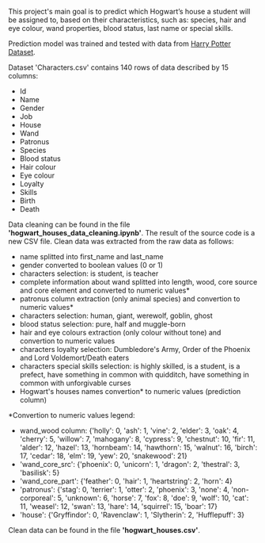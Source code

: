 This project's main goal is to predict which Hogwart’s house a student will be assigned to, based on their characteristics, such as: species, hair and eye colour, wand properties, blood status, last name or special skills.

Prediction model was trained and tested with data from [Harry Potter Dataset](https://www.kaggle.com/datasets/gulsahdemiryurek/harry-potter-dataset).

Dataset 'Characters.csv' contains 140 rows of data described by 15 columns:
- Id
- Name
- Gender
- Job
- House
- Wand
- Patronus
- Species
- Blood status
- Hair colour
- Eye colour
- Loyalty
- Skills
- Birth
- Death

Data cleaning can be found in the file **'hogwart_houses_data_cleaning.ipynb'**. The result of the source code is a new CSV file. Clean data was extracted from the raw data as follows:
- name splitted into first_name and last_name
- gender converted to boolean values (0 or 1)
- characters selection: is student, is teacher
- complete information about wand splitted into length, wood, core source and core element and converted to numeric values*
- patronus column extraction (only animal species) and convertion to numeric values*
- characters selection: human, giant, werewolf, goblin, ghost
- blood status selection: pure, half and muggle-born
- hair and eye colours extraction (only colour without tone) and convertion to numeric values
- characters loyalty selection: Dumbledore's Army, Order of the Phoenix and Lord Voldemort/Death eaters
- characters special skills selection: is highly skilled, is a student, is a prefect, have something in common with quidditch, have something in common with unforgivable curses
- Hogwart's houses names convertion* to numeric values (prediction column)

\*Convertion to numeric values legend:
- wand_wood column: {'holly': 0, 'ash': 1, 'vine': 2, 'elder': 3, 'oak': 4, 'cherry': 5, 'willow': 7, 'mahogany': 8, 'cypress': 9, 'chestnut': 10, 'fir': 11, 'alder': 12, 'hazel': 13, 'hornbeam': 14, 'hawthorn': 15, 'walnut': 16, 'birch': 17, 'cedar': 18, 'elm': 19, 'yew': 20, 'snakewood': 21}
- 'wand_core_src': {'phoenix': 0, 'unicorn': 1, 'dragon': 2, 'thestral': 3, 'basilisk': 5}
- 'wand_core_part': {'feather': 0, 'hair': 1, 'heartstring': 2, 'horn': 4}
- 'patronus': {'stag': 0, 'terrier': 1, 'otter': 2, 'phoenix': 3, 'none': 4, 'non-corporeal': 5, 'unknown': 6, 'horse': 7, 'fox': 8, 'doe': 9, 'wolf': 10, 'cat': 11, 'weasel': 12, 'swan': 13, 'hare': 14, 'squirrel': 15, 'boar': 17}
- 'house': {'Gryffindor': 0, 'Ravenclaw': 1, 'Slytherin': 2, 'Hufflepuff': 3}

Clean data can be found in the file **'hogwart_houses.csv'**.
